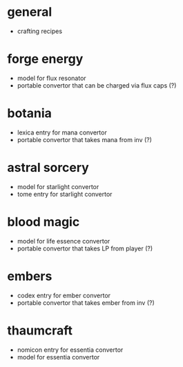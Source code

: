 # general
* crafting recipes

# forge energy
* model for flux resonator
* portable convertor that can be charged via flux caps (?)

# botania
* lexica entry for mana convertor
* portable convertor that takes mana from inv (?)

# astral sorcery
* model for starlight convertor
* tome entry for starlight convertor

# blood magic
* model for life essence convertor
* portable convertor that takes LP from player (?)

# embers
* codex entry for ember convertor
* portable convertor that takes ember from inv (?)

# thaumcraft
* nomicon entry for essentia convertor
* model for essentia convertor
